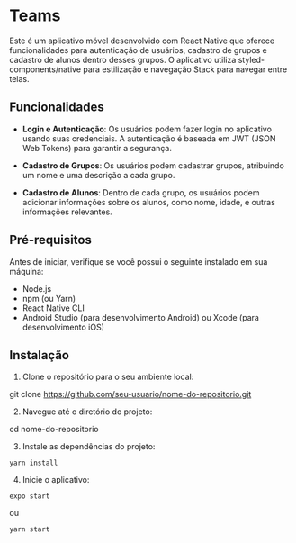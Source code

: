 # Teams

Este é um aplicativo móvel desenvolvido com React Native que oferece funcionalidades para autenticação de usuários, cadastro de grupos e cadastro de alunos dentro desses grupos. O aplicativo utiliza styled-components/native para estilização e navegação Stack para navegar entre telas.

## Funcionalidades

- **Login e Autenticação**: Os usuários podem fazer login no aplicativo usando suas credenciais. A autenticação é baseada em JWT (JSON Web Tokens) para garantir a segurança.
  
- **Cadastro de Grupos**: Os usuários podem cadastrar grupos, atribuindo um nome e uma descrição a cada grupo.

- **Cadastro de Alunos**: Dentro de cada grupo, os usuários podem adicionar informações sobre os alunos, como nome, idade, e outras informações relevantes.

## Pré-requisitos

Antes de iniciar, verifique se você possui o seguinte instalado em sua máquina:

- Node.js
- npm (ou Yarn)
- React Native CLI
- Android Studio (para desenvolvimento Android) ou Xcode (para desenvolvimento iOS)

## Instalação

1. Clone o repositório para o seu ambiente local:

git clone https://github.com/seu-usuario/nome-do-repositorio.git


2. Navegue até o diretório do projeto:

cd nome-do-repositorio


3. Instale as dependências do projeto:

```
yarn install
```


4. Inicie o aplicativo:

```
expo start
```
ou
```
yarn start
```
